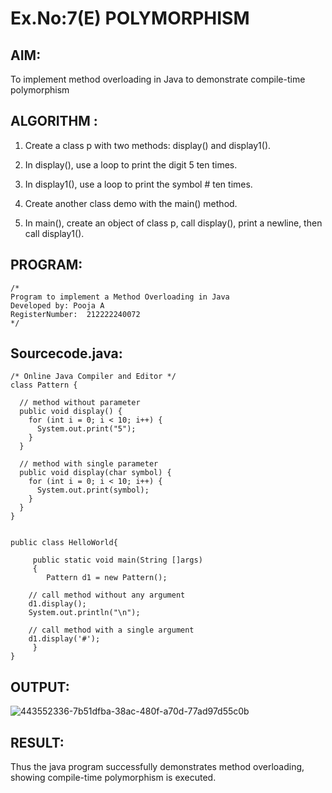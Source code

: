# Ex.No:7(E)  POLYMORPHISM

## AIM:
To implement method overloading in Java to demonstrate compile-time polymorphism

## ALGORITHM :
1. Create a class p with two methods: display() and display1().

2. In display(), use a loop to print the digit 5 ten times.

3. In display1(), use a loop to print the symbol # ten times.

4. Create another class demo with the main() method.

5. In main(), create an object of class p, call display(), print a newline, then call display1().



## PROGRAM:
 ```
/*
Program to implement a Method Overloading in Java
Developed by: Pooja A
RegisterNumber:  212222240072
*/
```

## Sourcecode.java:

```
/* Online Java Compiler and Editor */
class Pattern {

  // method without parameter
  public void display() {
    for (int i = 0; i < 10; i++) {
      System.out.print("5");
    }
  }

  // method with single parameter
  public void display(char symbol) {
    for (int i = 0; i < 10; i++) {
      System.out.print(symbol);
    }
  }
}


public class HelloWorld{

     public static void main(String []args)
     {
        Pattern d1 = new Pattern();

    // call method without any argument
    d1.display();
    System.out.println("\n");

    // call method with a single argument
    d1.display('#');
     }
}
```



## OUTPUT:

![443552336-7b51dfba-38ac-480f-a70d-77ad97d55c0b](https://github.com/user-attachments/assets/2dcf0989-f06f-4644-ab8e-2142bd4c7f33)


## RESULT:
Thus the  java program successfully demonstrates method overloading, showing compile-time polymorphism is executed.

